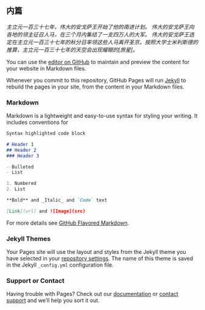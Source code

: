 ## 内篇

*主立元一百三十七年，伟大的安戈萨王开始了他的南进计划。
伟大的安戈萨王向各地的领主征召人马，在三个月内集结了一支四万人的大军。
伟大的安戈萨王选定在主立元一百三十七年的秋分日率领这些人马离开圣京。按照大学士米利斯德的推算，主立元一百三十七年的天空会出现耀眼的[旅星]。*




You can use the [editor on GitHub](https://github.com/gufustory/gufustory.github.com/edit/master/index.md) to maintain and preview the content for your website in Markdown files.

Whenever you commit to this repository, GitHub Pages will run [Jekyll](https://jekyllrb.com/) to rebuild the pages in your site, from the content in your Markdown files.

### Markdown

Markdown is a lightweight and easy-to-use syntax for styling your writing. It includes conventions for

```markdown
Syntax highlighted code block

# Header 1
## Header 2
### Header 3

- Bulleted
- List

1. Numbered
2. List

**Bold** and _Italic_ and `Code` text

[Link](url) and ![Image](src)
```

For more details see [GitHub Flavored Markdown](https://guides.github.com/features/mastering-markdown/).

### Jekyll Themes

Your Pages site will use the layout and styles from the Jekyll theme you have selected in your [repository settings](https://github.com/gufustory/gufustory.github.com/settings). The name of this theme is saved in the Jekyll `_config.yml` configuration file.

### Support or Contact

Having trouble with Pages? Check out our [documentation](https://help.github.com/categories/github-pages-basics/) or [contact support](https://github.com/contact) and we’ll help you sort it out.
